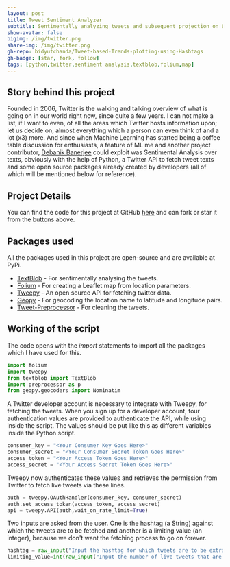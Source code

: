 ```yaml
---
layout: post
title: Tweet Sentiment Analyzer
subtitle: Sentimentally analyzing tweets and subsequent projection on Leaflet Map
show-avatar: false
bigimg: /img/twitter.png
share-img: /img/twitter.png
gh-repo: bidyutchanda/Tweet-based-Trends-plotting-using-Hashtags
gh-badge: [star, fork, follow]
tags: [python,twitter,sentiment analysis,textblob,folium,map]
---
```


## Story behind this project

Founded in 2006, Twitter is the walking and talking overview of what is going on in our world right now, since quite a few years. I can not make a list, if I want to even, of all the areas which Twitter hosts information upon; let us decide on, almost everything which a person can even think of and a lot (x3) more. And since when Machine Learning has started being a coffee table discussion for enthusiasts, a feature of ML me and another project contributor, [Debanik Banerjee](https://github.com/Debanik) could exploit was Sentimental Analysis over texts, obviously with the help of Python, a Twitter API to fetch tweet texts and some open source packages already created by developers (all of which will be mentioned below for reference).

## Project Details

You can find the code for this project at GitHub [here](https://github.com/bidyutchanda/Tweet-based-Trends-plotting-using-Hashtags) and can fork or star it from the buttons above. 

## Packages used  

All the packages used in this project are open-source and are available at PyPi.
* [TextBlob](https://textblob.readthedocs.io/en/dev/) - For sentimentally analysing the tweets.
* [Folium](https://github.com/python-visualization/folium) - For creating a Leaflet map from location parameters.
* [Tweepy](http://www.tweepy.org/) - An open source API for fetching twitter data.
* [Geopy](https://pypi.org/project/geopy/) - For geocoding the location name to latitude and longitude pairs.
* [Tweet-Preprocessor](https://pypi.org/project/tweet-preprocessor/) - For cleaning the tweets.

## Working of the script

The code opens with the _import_ statements to import all the packages which I have used for this.

```python
import folium
import tweepy
from textblob import TextBlob
import preprocessor as p
from geopy.geocoders import Nominatim
```

A Twitter developer account is necessary to integrate with Tweepy, for fetching the tweets. When you sign up for a developer account, four authentication values are provided to authenticate the API, while using inside the script. The values should be put like this as different variables inside the Python script.

```python
consumer_key = "<Your Consumer Key Goes Here>"
consumer_secret = "<Your Consumer Secret Token Goes Here>"
access_token = "<Your Access Token Goes Here>"
access_secret = "<Your Access Secret Token Goes Here>"
```

Tweepy now authenticates these values and retrieves the permission from Twitter to fetch live tweets via these lines. 

```python
auth = tweepy.OAuthHandler(consumer_key, consumer_secret)
auth.set_access_token(access_token, access_secret)
api = tweepy.API(auth,wait_on_rate_limit=True)
```

Two inputs are asked from the user. One is the hashtag (a String) against which the tweets are to be fetched and another is a limiting value (an integer), because we don't want the fetching process to go on forever. 

```python
hashtag = raw_input("Input the hashtag for which tweets are to be extracted: ")
limiting_value=int(raw_input("Input the number of live tweets that are to be extracted: "))
```






```









